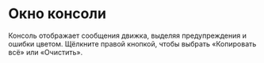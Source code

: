 # Окно консоли

Консоль отображает сообщения движка, выделяя предупреждения и ошибки цветом.
Щёлкните правой кнопкой, чтобы выбрать «Копировать всё» или «Очистить».
